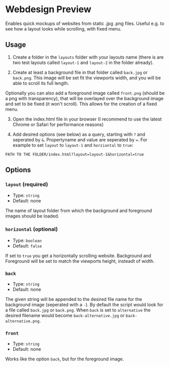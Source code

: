 # Webdesign Preview

Enables quick mockups of websites from static .jpg .png files. Useful e.g. to see how a layout looks while scrolling, with fixed menu.

## Usage

1. Create a folder in the `layouts` folder with your layouts name (there is are two test layouts called `layout-1` and `layout-2` in the folder already).

2. Create at least a background file in that folder called `back.jpg` or `back.png`. This image will be set fit the viewports width, and you will be able to scroll its full length.

  Optionally you can also add a foreground image called `front.png` (should be a png with transparency), that will be overlayed over the background image and set to be fixed (it won't scroll). This allows for the creation of a fixed menu.

3. Open the index.html file in your browser (I recommend to use the latest Chrome or Safari for performance reasons)

4. Add desired options (see below) as a query, starting with `?` and seperated by `&`. Propertyname and value are seperated by `=`. For example to set `layout` to `layout-1` and `horziontal` to `true`:

  `PATH TO THE FOLDER/index.html?layout=layout-1&horizontal=true`

## Options

### `layout` (required)

- Type: `string`
- Default: none

The name of layout folder from which the background and foreground images should be loaded.

### `horizontal` (optional)

- Type: `boolean`
- Default: `false`

If set to `true` you get a horizontally scrolling website. Background and Foreground will be set to match the viewports height, insteadt of width.

### `back`

- Type: `string`
- Default: none

The given string will be appended to the desired file name for the background image (seperated with a `-`). By default the script would look for a file called `back.jpg` or `back.png`. When `back` is set to `alternative` the desired filename would become `back-alternative.jpg` or `back-alternative.png`.

### `front`

- Type: `string`
- Default: none

Works like the option `back`, but for the foreground image.
